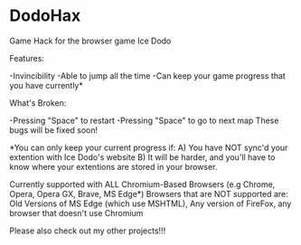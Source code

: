 # DodoHax
Game Hack for the browser game Ice Dodo

Features:

-Invincibility
-Able to jump all the time
-Can keep your game progress that you have currently*

What's Broken:

-Pressing "Space" to restart
-Pressing "Space" to go to next map
These bugs will be fixed soon!

*You can only keep your current progress if:
A) You have NOT sync'd your extention with Ice Dodo's website
B) It will be harder, and you'll have to know where your extentions are stored in your browser.

Currently supported with ALL Chromium-Based Browsers (e.g Chrome, Opera, Opera GX, Brave, MS Edge*)
Browsers that are NOT supported are: Old Versions of MS Edge (which use MSHTML), Any version of FireFox, any browser that doesn't use Chromium

Please also check out my other projects!!!
